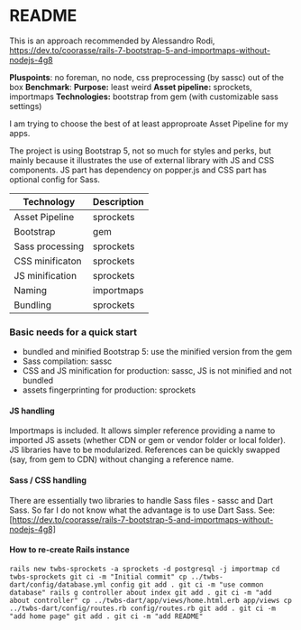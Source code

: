 # README

This is an approach recommended by Alessandro Rodi, https://dev.to/coorasse/rails-7-bootstrap-5-and-importmaps-without-nodejs-4g8

**Pluspoints**: no foreman, no node, css preprocessing (by sassc) out of the box
**Benchmark**:
**Purpose:** least weird
**Asset pipeline:** sprockets, importmaps
**Technologies:** bootstrap from gem (with customizable sass settings)

I am trying to choose the best of at least approproate Asset Pipeline for my apps.

The project is using Bootstrap 5, not so much for styles and perks, but mainly because it illustrates the use of external library with JS and CSS components. JS part has dependency on popper.js and CSS part has optional config for Sass.

| Technology      | Description |
| --------------- | ----------- |
| Asset Pipeline  | sprockets   |
| Bootstrap       | gem         |
| Sass processing | sprockets   |
| CSS minificaton | sprockets   |
| JS minification | sprockets   |
| Naming          | importmaps  |
| Bundling        | sprockets   |

### Basic needs for a quick start

- bundled and minified Bootstrap 5: use the minified version from the gem
- Sass compilation: sassc
- CSS and JS minification for production: sassc, JS is not minified and not bundled
- assets fingerprinting for production: sprockets

#### JS handling

Importmaps is included. It allows simpler reference providing a name to imported JS assets (whether CDN or gem or vendor folder or local folder). JS libraries have to be modularized. References can be quickly swapped (say, from gem to CDN) without changing a reference name.

#### Sass / CSS handling

There are essentially two libraries to handle Sass files - sassc and Dart Sass. So far I do not know what the advantage is to use Dart Sass.
See: [https://dev.to/coorasse/rails-7-bootstrap-5-and-importmaps-without-nodejs-4g8]

#### How to re-create Rails instance
`
rails new twbs-sprockets -a sprockets -d postgresql -j importmap
cd twbs-sprockets
git ci -m "Initial commit"
cp ../twbs-dart/config/database.yml config
git add .
git ci -m "use common database"
rails g controller about index
git add .
git ci -m "add about controller"
cp ../twbs-dart/app/views/home.html.erb app/views
cp ../twbs-dart/config/routes.rb config/routes.rb
git add .
git ci -m "add home page"
git add .
git ci -m "add README"
`